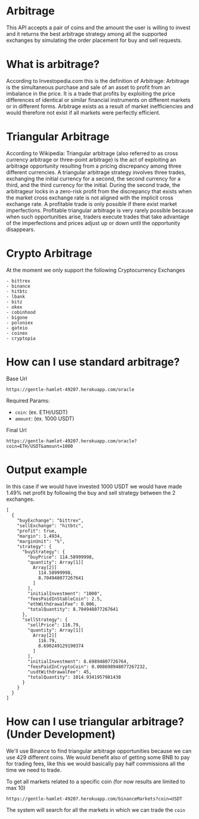 # Arbitrage

This API accepts a pair of coins and the amount the user is willing to invest and it returns the best arbitrage strategy among all the supported exchanges by simulating the order placement for buy and sell requests. 

# What is arbitrage? 

According to Investopedia.com this is the definition of Arbitrage: 
Arbitrage is the simultaneous purchase and sale of an asset to profit from an imbalance in the price. It is a trade that profits by exploiting the price differences of identical or similar financial instruments on different markets or in different forms. Arbitrage exists as a result of market inefficiencies and would therefore not exist if all markets were perfectly efficient.

# Triangular Arbitrage

According to Wikipedia: 
Triangular arbitrage (also referred to as cross currency arbitrage or three-point arbitrage) is the act of exploiting an arbitrage opportunity resulting from a pricing discrepancy among three different currencies. A triangular arbitrage strategy involves three trades, exchanging the initial currency for a second, the second currency for a third, and the third currency for the initial. During the second trade, the arbitrageur locks in a zero-risk profit from the discrepancy that exists when the market cross exchange rate is not aligned with the implicit cross exchange rate. A profitable trade is only possible if there exist market imperfections. Profitable triangular arbitrage is very rarely possible because when such opportunities arise, traders execute trades that take advantage of the imperfections and prices adjust up or down until the opportunity disappears.

# Crypto Arbitrage

At the moment we only support the following Cryptocurrency Exchanges

```
- bittrex
- binance
- hitbtc
- lbank
- bitz
- okex
- cobinhood
- bigone
- poloniex
- gateio
- coinex
- cryptopia 
```

# How can I use standard arbitrage?

Base Url

```
https://gentle-hamlet-49207.herokuapp.com/oracle
```

Required Params:

- ```coin```: (ex. ETH/USDT)
- ```amount```: (ex. 1000 USDT)

Final Url 

```
https://gentle-hamlet-49207.herokuapp.com/oracle?coin=ETH/USDT&amount=1000
```

# Output example

In this case if we would have invested 1000 USDT we would have made 1.49% net profit by following the buy and sell strategy between the 2 exchanges.

```
[
  {
    "buyExchange": "bittrex",
    "sellExchange": "hitbtc",
    "profit": true,
    "margin": 1.4934,
    "marginUnit": "%",
    "strategy": {
      "buyStrategy": {
        "buyPrice": 114.58999998,
        "quantity": Array[1][
          Array[2][
            114.58999998,
            8.704948077267641
          ]
        ],
        "initialInvestment": "1000",
        "feesPaidInStableCoin": 2.5,
        "ethWithdrawalFee": 0.006,
        "totalQuantity": 8.704948077267641
      },
      "sellStrategy": {
        "sellPrice": 116.79,
        "quantity": Array[1][
          Array[2][
            116.79,
            8.690249129190374
          ]
        ],
        "initialInvestment": 8.69894807726764,
        "feesPaidInCryptoCoin": 0.008698948077267232,
        "usdtWithdrawalFee": 45,
        "totalQuantity": 1014.9341957981438
      }
    }
  }
]
```

# How can I use triangular arbitrage? (Under Development)

We'll use Binance to find triangular arbitrage opportunities because we can use 429 different coins. 
We would benefit also of getting some BNB to pay for trading fees, like this we would basically pay half commissions all the time we need to trade.

To get all markets related to a specific coin (for now results are limited to max 10)

```
https://gentle-hamlet-49207.herokuapp.com/binanceMarkets?coin=USDT
```

The system will search for all the markets in which we can trade the ```coin```